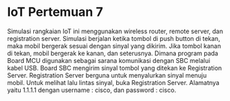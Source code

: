 # IoT Pertemuan 7

Simulasi rangkaian IoT ini menggunakan wireless router, remote server, dan registration server. Simulasi berjalan ketika tombol di push button di tekan, maka mobil bergerak sesuai dengan sinyal yang dikirim. Jika tombol kanan di tekan, mobil bergerak ke kanan, dan seterusnya. Dimana program pada Board MCU digunakan sebagai sarana komunikasi dengan SBC melalui kabel USB. Board SBC mengirim sinyal tombol yang ditekan ke Registration Server. Registration Server berguna untuk menyalurkan sinyal menuju mobil. Untuk melihat lalu lintas sinyal, buka Registration Server. Alamatnya yaitu 1.1.1.1 dengan username : cisco, dan password : cisco. 
